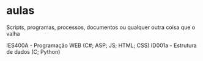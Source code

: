 # aulas
Scripts, programas, processos, documentos ou qualquer outra coisa que o valha


IES400A - Programação WEB (C#; ASP; JS; HTML; CSS)
ID001a  - Estrutura de dados (C; Python)
